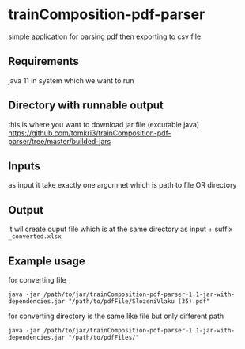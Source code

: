 # trainComposition-pdf-parser

simple application for parsing pdf then exporting to csv file
## Requirements
java 11 in system which we want to run

## Directory with runnable output
this is where you want to download jar file (excutable java) 
https://github.com/tomkri3/trainComposition-pdf-parser/tree/master/builded-jars

## Inputs
as input it take exactly one argumnet which is path to file OR directory

## Output
it wil create ouput file which is at the same directory as input + suffix `_converted.xlsx`

## Example usage
for converting file

`java -jar /path/to/jar/trainComposition-pdf-parser-1.1-jar-with-dependencies.jar "/path/to/pdfFile/SlozeniVlaku (35).pdf"`

for converting directory is the same like file but only different path

`java -jar /path/to/jar/trainComposition-pdf-parser-1.1-jar-with-dependencies.jar "/path/to/pdfFiles/"`

